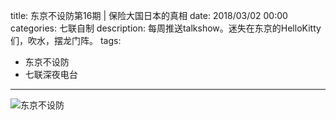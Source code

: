 title: 东京不设防第16期 | 保险大国日本的真相
date: 2018/03/02 00:00
categories: 七联自制
description: 每周推送talkshow。迷失在东京的HelloKitty们，吹水，摆龙门阵。
tags:
- 东京不设防
- 七联深夜电台

---

![东京不设防](http://wx2.sinaimg.cn/mw690/a9a40e85gy1frk9vuoubhj20q50zkacj.jpg)